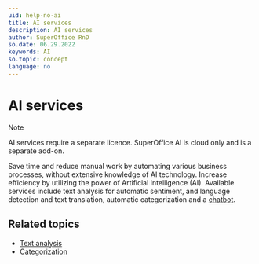 ```yaml
---
uid: help-no-ai
title: AI services
description: AI services
author: SuperOffice RnD
so.date: 06.29.2022
keywords: AI
so.topic: concept
language: no
---
```


# AI services

> [!NOTE]
> AI services require a separate licence. SuperOffice AI is cloud only and is a separate add-on.

Save time and reduce manual work by automating various business processes, without extensive knowledge of AI technology. Increase efficiency by utilizing the power of Artificial Intelligence (AI). Available services include text analysis for automatic sentiment, and language detection and text translation, automatic categorization and a [chatbot][3].

## Related topics

* [Text analysis][1]
* [Categorization][2]

<!-- Referenced links -->
[1]: text-analysis.md
[2]: categorization.md
[3]: ../../chat/learn/admin/channel-create.md#chatbot

<!-- Referenced images -->

